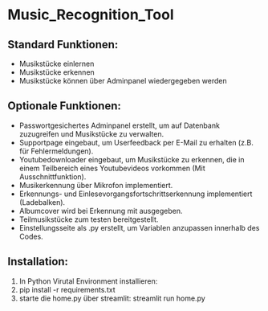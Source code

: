# Music_Recognition_Tool

## Standard Funktionen:

* Musikstücke einlernen
* Musikstücke erkennen
* Musikstücke können über Adminpanel wiedergegeben werden


## Optionale Funktionen:

* Passwortgesichertes Adminpanel erstellt, um auf Datenbank zuzugreifen und Musikstücke zu verwalten.
* Supportpage eingebaut, um Userfeedback per E-Mail zu erhalten (z.B. für Fehlermeldungen).
* Youtubedownloader eingebaut, um Musikstücke zu erkennen, die in einem Teilbereich eines Youtubevideos vorkommen (Mit Ausschnittfunktion).
* Musikerkennung über Mikrofon implementiert.
* Erkennungs- und Einlesevorgangsfortschrittserkennung implementiert (Ladebalken).
* Albumcover wird bei Erkennung mit ausgegeben.
* Teilmusikstücke zum testen bereitgestellt.
* Einstellungsseite als .py erstellt, um Variablen anzupassen innerhalb des Codes.


## Installation:

1. In Python Virutal Environment installieren:
2. pip install -r requirements.txt
3. starte die home.py über streamlit: streamlit run home.py